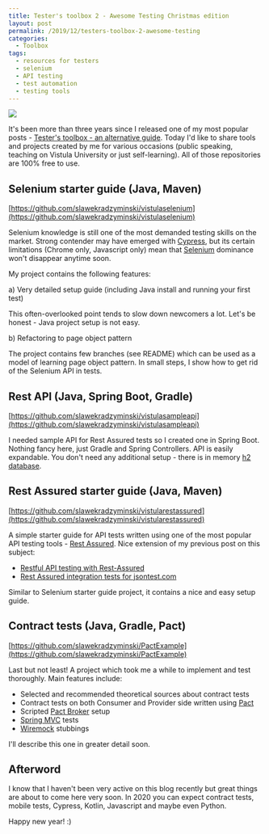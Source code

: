 ```yaml
---
title: Tester's toolbox 2 - Awesome Testing Christmas edition
layout: post
permalink: /2019/12/testers-toolbox-2-awesome-testing
categories:
  - Toolbox
tags:
  - resources for testers
  - selenium
  - API testing
  - test automation
  - testing tools 
---
```


![](/images/blog/photo-1531718748519-a5fbb6cf972d.jpeg)

It's been more than three years since I released one of my most popular posts - [Tester's toolbox - an alternative guide](https://www.awesome-testing.com/2016/04/testers-toolbox-alternative-guide.html). Today I'd like to share tools and projects created by me for various occasions (public speaking, teaching on Vistula University or just self-learning). All of those repositories are 100% free to use.

## Selenium starter guide (Java, Maven)

[https://github.com/slawekradzyminski/vistulaselenium](https://github.com/slawekradzyminski/vistulaselenium)

Selenium knowledge is still one of the most demanded testing skills on the market. Strong contender may have emerged with [Cypress](https://www.cypress.io/), but its certain limitations (Chrome only, Javascript only) mean that [Selenium](https://selenium.dev/) dominance won't disappear anytime soon.

My project contains the following features:

a) Very detailed setup guide (including Java install and running your first test)

This often-overlooked point tends to slow down newcomers a lot. Let's be honest - Java project setup is not easy.

b) Refactoring to page object pattern

The project contains few branches (see README) which can be used as a model of learning page object pattern. In small steps, I show how to get rid of the Selenium API in tests.

## Rest API (Java, Spring Boot, Gradle)

[https://github.com/slawekradzyminski/vistulasampleapi](https://github.com/slawekradzyminski/vistulasampleapi)

I needed sample API for Rest Assured tests so I created one in Spring Boot. Nothing fancy here, just Gradle and Spring Controllers. API is easily expandable. You don't need any additional setup - there is in memory [h2 database](https://www.h2database.com/html/main.html).

## Rest Assured starter guide (Java, Maven)

[https://github.com/slawekradzyminski/vistularestassured](https://github.com/slawekradzyminski/vistularestassured)

A simple starter guide for API tests written using one of the most popular API testing tools - [Rest Assured](http://rest-assured.io/). Nice extension of my previous post on this subject:

- [Restful API testing with Rest-Assured](https://www.awesome-testing.com/2016/07/restful-api-testing-with-rest-assured-1.html)
- [Rest Assured integration tests for jsontest.com](https://www.awesome-testing.com/2017/06/rest-assured-integration-tests-for.html)

Similar to Selenium starter guide project, it contains a nice and easy setup guide.

## Contract tests (Java, Gradle, Pact)

[https://github.com/slawekradzyminski/PactExample](https://github.com/slawekradzyminski/PactExample)

Last but not least! A project which took me a while to implement and test thoroughly. Main features include:

- Selected and recommended theoretical sources about contract tests
- Contract tests on both Consumer and Provider side written using [Pact](https://docs.pact.io/)
- Scripted [Pact Broker](https://docs.pact.io/getting_started/sharing_pacts) setup
- [Spring MVC](https://docs.spring.io/spring/docs/current/spring-framework-reference/testing.html) tests
- [Wiremock](https://www.awesome-testing.com/2017/12/get-rid-of-your-external-dependencies.html) stubbings

I'll describe this one in greater detail soon.

## Afterword

I know that I haven't been very active on this blog recently but great things are about to come here very soon. In 2020 you can expect contract tests, mobile tests, Cypress, Kotlin, Javascript and maybe even Python.

Happy new year! :)
